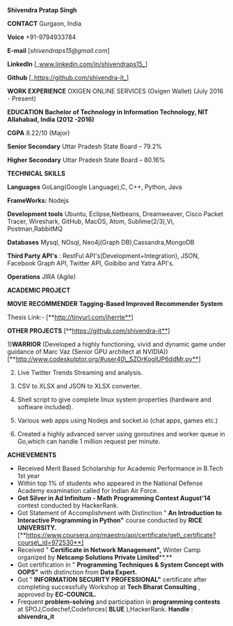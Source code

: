

**Shivendra Pratap Singh**

**CONTACT**	Gurgaon, India
 
**Voice**	+91-9794933784

**E-mail**	[_shivendraps15@gmail.com_]

**LinkedIn**	[_www.linkedin.com/in/shivendraps15_]

**Github**	[_https://github.com/shivendra-it_]



**WORK EXPERIENCE**	OXIGEN ONLINE SERVICES (Oxigen Wallet) (July 2016 - Present)

**EDUCATION**	**Bachelor of Technology in Information Technology, NIT Allahabad, India (2012 -2016)**

**CGPA**	8.22/10 (Major)

**Senior Secondary**	Uttar Pradesh State Board – 79.2%

**Higher Secondary**	Uttar Pradesh State Board – 80.16%

**TECHNICAL SKILLS**

 **Languages**	GoLang(Google Language),C, C++, Python, Java

 **FrameWorks:**	Nodejs

 **Development tools**	Ubuntu, Eclipse,Netbeans, Dreamweaver, Cisco Packet   Tracer, Wireshark, GitHub, MacOS, Atom, Sublime(2/3),Vi, Postman,RabbitMQ 

 **Databases**	Mysql, NOsql, Neo4j(Graph DB),Cassandra,MongoDB

 **Third Party API&#39;s** : RestFul API&#39;s(Development+Integration), JSON, Facebook Graph API, Twitter API, Goibibo and Yatra API&#39;s.

 **Operations**	JIRA (Agile)

**ACADEMIC PROJECT** 

 **MOVIE RECOMMENDER**	**Tagging-Based Improved Recommender System**
 
 Thesis Link:- [**http://tinyurl.com/jherrte**]

**OTHER PROJECTS** [**https://github.com/shivendra-it**]

 1)**WARRIOR** (Developed a highly functioning, vivid and dynamic game under  guidance of Marc Vaz (Senior GPU architect at NVIDIA))
 [**http://www.codeskulptor.org/#user40\_SZOrKoglUP6ddMr.py**]

 2) Live Twitter Trends Streaming and analysis.

 3) CSV to XLSX and JSON  to XLSX converter.

 4) Shell script to give complete linux system properties (hardware   and software included).

 5) Various web apps using Nodejs and socket.io (chat apps, games etc.)

 6) Created a highly advanced server using goroutines and worker queue in Go,which can handle 1 million request per minute.

**ACHIEVEMENTS**

- Received Merit Based Scholarship for Academic Performance in B.Tech 1st year
- Within top 1% of students who appeared in the National Defense Academy examination called for Indian Air Force.
- **Got Silver in Ad Infinitum - Math Programming Contest August&#39;14** contest conducted by HackerRank.
- Got Statement of Accomplishment with Distinction &quot; **An Introduction to Interactive Programming in Python&quot;** course conducted by **RICE UNIVERSITY.**
	[**https://www.coursera.org/maestro/api/certificate/get\_certificate?course\_id=972530**]
- Received &quot; **Certificate in Network Management&quot;,** Winter Camp organized by **Netcamp Solutions Private Limited****.**
- Got certification in &quot; **Programming Techniques &amp; System Concept with OOPS&quot;** with distinction from **Data Expert.**
- Got &quot; **INFORMATION SECURITY PROFESSIONAL&quot;** certificate after completing successfully Workshop at **Tech Bharat Consulting** , approved by **EC-COUNCIL.**
- Frequent **problem-solving** and participation in **programming contests** at SPOJ,Codechef,Codeforces( **BLUE** ),HackerRank. **Handle** : **shivendra\_it**


